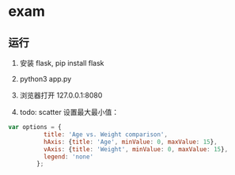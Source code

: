 
# exam

## 运行

1. 安装 flask, pip install flask
2. python3 app.py
3. 浏览器打开 127.0.0.1:8080

1. todo: scatter 设置最大最小值：

```js
var options = {
          title: 'Age vs. Weight comparison',
          hAxis: {title: 'Age', minValue: 0, maxValue: 15},
          vAxis: {title: 'Weight', minValue: 0, maxValue: 15},
          legend: 'none'
        };

```
